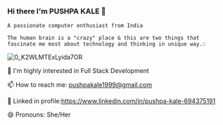 ### Hi there I'm PUSHPA KALE 👋     

    A passionate computer enthusiast from India
    
    The human brain is a "crazy" place & this are two things that fascinate me most about technology and thinking in unique way.💡

   
    

![0_K2WLMTExLyida7OR](https://user-images.githubusercontent.com/69043926/145659155-1f39dec0-0384-4b9c-a193-5d2635cd3293.gif)




🔭 I'm highly interested in Full Stack Development

📫 How to reach me: pushpakale1999@gmail.com

📱 Linked in profile:https://www.linkedin.com/in/pushpa-kale-694375191

😄 Pronouns: She/Her








